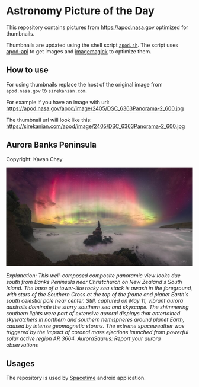 # Astronomy Picture of the Day

This repository contains pictures from https://apod.nasa.gov optimized for thumbnails.

Thumbnails are updated using the shell script [`apod.sh`](apod.sh). The script
uses [apod-api](https://github.com/nasa/apod-api) to get images and [imagemagick](https://imagemagick.org) to
optimize them.

## How to use

For using thumbnails replace the host of the original image from `apod.nasa.gov` to `sirekanian.com`.

For example if you have an image with url:<br>
https://apod.nasa.gov/apod/image/2405/DSC_6363Panorama-2_600.jpg

The thumbnail url will look like this:<br>
https://sirekanian.com/apod/image/2405/DSC_6363Panorama-2_600.jpg

## Aurora Banks Peninsula

Copyright: Kavan Chay

[![the picture of the day][1]][2]

_Explanation: This well-composed composite panoramic view looks due south from Banks Peninsula near Christchurch on New Zealand's South Island. The base of a tower-like rocky sea stack is awash in the foreground, with stars of the Southern Cross at the top of the frame and planet Earth's south celestial pole near center. Still, captured on May 11, vibrant aurora australis dominate the starry southern sea and skyscape. The shimmering southern lights were part of extensive auroral displays that entertained skywatchers in northern and southern hemispheres around planet Earth, caused by intense geomagnetic storms. The extreme spaceweather was triggered by the impact of coronal mass ejections launched from powerful solar active region AR 3664.   AuroraSaurus: Report your aurora observations_

## Usages

The repository is used by [Spacetime][3] android application.

[1]: image/2405/DSC_6363Panorama-2_600.jpg

[2]: https://apod.nasa.gov/apod/image/2405/DSC_6363Panorama-2_600.jpg

[3]: https://github.com/sirekanian/spacetime
